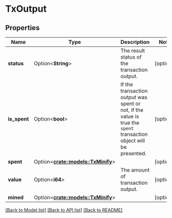 # TxOutput

## Properties

Name | Type | Description | Notes
------------ | ------------- | ------------- | -------------
**status** | Option<**String**> | The result status of the transaction output. | [optional]
**is_spent** | Option<**bool**> | If the transaction output was spent or not, if the value is true the `spent` transaction object will be presented. | [optional]
**spent** | Option<[**crate::models::TxMinify**](tx_minify.md)> |  | [optional]
**value** | Option<**i64**> | The amount of transaction output. | [optional]
**mined** | Option<[**crate::models::TxMinify**](tx_minify.md)> |  | [optional]

[[Back to Model list]](../README.md#documentation-for-models) [[Back to API list]](../README.md#documentation-for-api-endpoints) [[Back to README]](../README.md)


